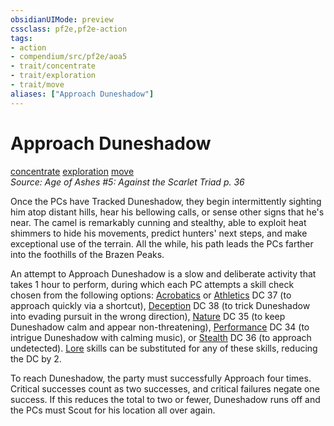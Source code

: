 ```yaml
---
obsidianUIMode: preview
cssclass: pf2e,pf2e-action
tags:
- action
- compendium/src/pf2e/aoa5
- trait/concentrate
- trait/exploration
- trait/move
aliases: ["Approach Duneshadow"]
---
```

# Approach Duneshadow
[concentrate](concentrate.md "Concentrate Action & Ability Trait")  [exploration](exploration.md "Exploration Action & Ability Trait")  [move](move.md "Move Combat Trait")  
*Source: Age of Ashes #5: Against the Scarlet Triad p. 36*  


Once the PCs have Tracked Duneshadow, they begin intermittently sighting him atop distant hills, hear his bellowing calls, or sense other signs that he's near. The camel is remarkably cunning and stealthy, able to exploit heat shimmers to hide his movements, predict hunters' next steps, and make exceptional use of the terrain. All the while, his path leads the PCs farther into the foothills of the Brazen Peaks.

An attempt to Approach Duneshadow is a slow and deliberate activity that takes 1 hour to perform, during which each PC attempts a skill check chosen from the following options: [Acrobatics](skills.md#Acrobatics) or [Athletics](skills.md#Athletics) DC 37 (to approach quickly via a shortcut), [Deception](skills.md#Deception) DC 38 (to trick Duneshadow into evading pursuit in the wrong direction), [Nature](skills.md#Nature) DC 35 (to keep Duneshadow calm and appear non-threatening), [Performance](skills.md#Performance) DC 34 (to intrigue Duneshadow with calming music), or [Stealth](skills.md#Stealth) DC 36 (to approach undetected). [Lore](skills.md#Lore) skills can be substituted for any of these skills, reducing the DC by 2.

To reach Duneshadow, the party must successfully Approach four times. Critical successes count as two successes, and critical failures negate one success. If this reduces the total to two or fewer, Duneshadow runs off and the PCs must Scout for his location all over again.